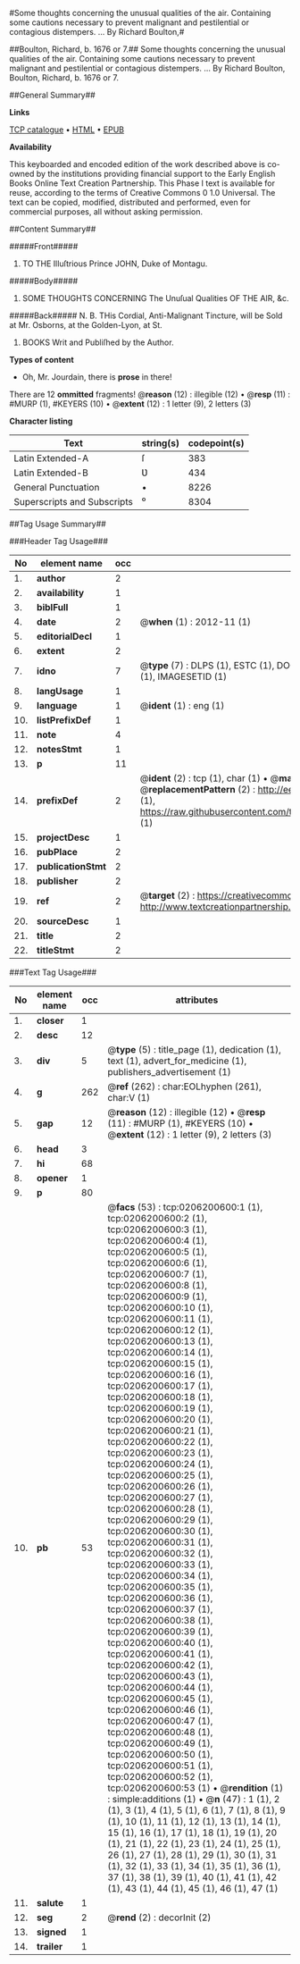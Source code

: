 #Some thoughts concerning the unusual qualities of the air. Containing some cautions necessary to prevent malignant and pestilential or contagious distempers. ... By Richard Boulton,#

##Boulton, Richard, b. 1676 or 7.##
Some thoughts concerning the unusual qualities of the air. Containing some cautions necessary to prevent malignant and pestilential or contagious distempers. ... By Richard Boulton,
Boulton, Richard, b. 1676 or 7.

##General Summary##

**Links**

[TCP catalogue](http://www.ota.ox.ac.uk/tcp/)  • 
[HTML](http://tei.it.ox.ac.uk/tcp/Texts-HTML/free/004/004902602.html)  • 
[EPUB](http://tei.it.ox.ac.uk/tcp/Texts-EPUB/free/004/004902602.epub)

**Availability**

This keyboarded and encoded edition of the
	       work described above is co-owned by the institutions
	       providing financial support to the Early English Books
	       Online Text Creation Partnership. This Phase I text is
	       available for reuse, according to the terms of Creative
	       Commons 0 1.0 Universal. The text can be copied,
	       modified, distributed and performed, even for
	       commercial purposes, all without asking permission.


##Content Summary##

#####Front#####

1. TO THE Illuſtrious Prince JOHN, Duke of Montagu.

#####Body#####

1. SOME THOUGHTS CONCERNING The Unuſual Qualities OF THE AIR, &c.

#####Back#####
N. B. THis Cordial, Anti-Malignant Tincture, will be Sold at Mr. Osborns, at the Golden-Lyon, at St.
1. BOOKS Writ and Publiſhed by the Author.

**Types of content**

  * Oh, Mr. Jourdain, there is **prose** in there!

There are 12 **ommitted** fragments! 
 @__reason__ (12) : illegible (12)  •  @__resp__ (11) : #MURP (1), #KEYERS (10)  •  @__extent__ (12) : 1 letter (9), 2 letters (3)

**Character listing**


|Text|string(s)|codepoint(s)|
|---|---|---|
|Latin Extended-A|ſ|383|
|Latin Extended-B|Ʋ|434|
|General Punctuation|•|8226|
|Superscripts             and Subscripts|⁰|8304|

##Tag Usage Summary##

###Header Tag Usage###

|No|element name|occ|attributes|
|---|---|---|---|
|1.|__author__|2||
|2.|__availability__|1||
|3.|__biblFull__|1||
|4.|__date__|2| @__when__ (1) : 2012-11 (1)|
|5.|__editorialDecl__|1||
|6.|__extent__|2||
|7.|__idno__|7| @__type__ (7) : DLPS (1), ESTC (1), DOCNO (1), TCP (1), GALEDOCNO (1), CONTENTSET (1), IMAGESETID (1)|
|8.|__langUsage__|1||
|9.|__language__|1| @__ident__ (1) : eng (1)|
|10.|__listPrefixDef__|1||
|11.|__note__|4||
|12.|__notesStmt__|1||
|13.|__p__|11||
|14.|__prefixDef__|2| @__ident__ (2) : tcp (1), char (1)  •  @__matchPattern__ (2) : ([0-9\-]+):([0-9IVX]+) (1), (.+) (1)  •  @__replacementPattern__ (2) : http://eebo.chadwyck.com/downloadtiff?vid=$1&page=$2 (1), https://raw.githubusercontent.com/textcreationpartnership/Texts/master/tcpchars.xml#$1 (1)|
|15.|__projectDesc__|1||
|16.|__pubPlace__|2||
|17.|__publicationStmt__|2||
|18.|__publisher__|2||
|19.|__ref__|2| @__target__ (2) : https://creativecommons.org/publicdomain/zero/1.0/ (1), http://www.textcreationpartnership.org/docs/. (1)|
|20.|__sourceDesc__|1||
|21.|__title__|2||
|22.|__titleStmt__|2||


###Text Tag Usage###

|No|element name|occ|attributes|
|---|---|---|---|
|1.|__closer__|1||
|2.|__desc__|12||
|3.|__div__|5| @__type__ (5) : title_page (1), dedication (1), text (1), advert_for_medicine (1), publishers_advertisement (1)|
|4.|__g__|262| @__ref__ (262) : char:EOLhyphen (261), char:V (1)|
|5.|__gap__|12| @__reason__ (12) : illegible (12)  •  @__resp__ (11) : #MURP (1), #KEYERS (10)  •  @__extent__ (12) : 1 letter (9), 2 letters (3)|
|6.|__head__|3||
|7.|__hi__|68||
|8.|__opener__|1||
|9.|__p__|80||
|10.|__pb__|53| @__facs__ (53) : tcp:0206200600:1 (1), tcp:0206200600:2 (1), tcp:0206200600:3 (1), tcp:0206200600:4 (1), tcp:0206200600:5 (1), tcp:0206200600:6 (1), tcp:0206200600:7 (1), tcp:0206200600:8 (1), tcp:0206200600:9 (1), tcp:0206200600:10 (1), tcp:0206200600:11 (1), tcp:0206200600:12 (1), tcp:0206200600:13 (1), tcp:0206200600:14 (1), tcp:0206200600:15 (1), tcp:0206200600:16 (1), tcp:0206200600:17 (1), tcp:0206200600:18 (1), tcp:0206200600:19 (1), tcp:0206200600:20 (1), tcp:0206200600:21 (1), tcp:0206200600:22 (1), tcp:0206200600:23 (1), tcp:0206200600:24 (1), tcp:0206200600:25 (1), tcp:0206200600:26 (1), tcp:0206200600:27 (1), tcp:0206200600:28 (1), tcp:0206200600:29 (1), tcp:0206200600:30 (1), tcp:0206200600:31 (1), tcp:0206200600:32 (1), tcp:0206200600:33 (1), tcp:0206200600:34 (1), tcp:0206200600:35 (1), tcp:0206200600:36 (1), tcp:0206200600:37 (1), tcp:0206200600:38 (1), tcp:0206200600:39 (1), tcp:0206200600:40 (1), tcp:0206200600:41 (1), tcp:0206200600:42 (1), tcp:0206200600:43 (1), tcp:0206200600:44 (1), tcp:0206200600:45 (1), tcp:0206200600:46 (1), tcp:0206200600:47 (1), tcp:0206200600:48 (1), tcp:0206200600:49 (1), tcp:0206200600:50 (1), tcp:0206200600:51 (1), tcp:0206200600:52 (1), tcp:0206200600:53 (1)  •  @__rendition__ (1) : simple:additions (1)  •  @__n__ (47) : 1 (1), 2 (1), 3 (1), 4 (1), 5 (1), 6 (1), 7 (1), 8 (1), 9 (1), 10 (1), 11 (1), 12 (1), 13 (1), 14 (1), 15 (1), 16 (1), 17 (1), 18 (1), 19 (1), 20 (1), 21 (1), 22 (1), 23 (1), 24 (1), 25 (1), 26 (1), 27 (1), 28 (1), 29 (1), 30 (1), 31 (1), 32 (1), 33 (1), 34 (1), 35 (1), 36 (1), 37 (1), 38 (1), 39 (1), 40 (1), 41 (1), 42 (1), 43 (1), 44 (1), 45 (1), 46 (1), 47 (1)|
|11.|__salute__|1||
|12.|__seg__|2| @__rend__ (2) : decorInit (2)|
|13.|__signed__|1||
|14.|__trailer__|1||
